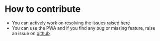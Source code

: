 # How to contribute

- You can actively work on resolving the issues raised [here](https://github.com/bhendi-boi/Hex-cal/issues)
- You can use the PWA and if you find any bug or missing feature, raise an issue on [github](https://github.com/bhendi-boi/Hex-cal/issues)
